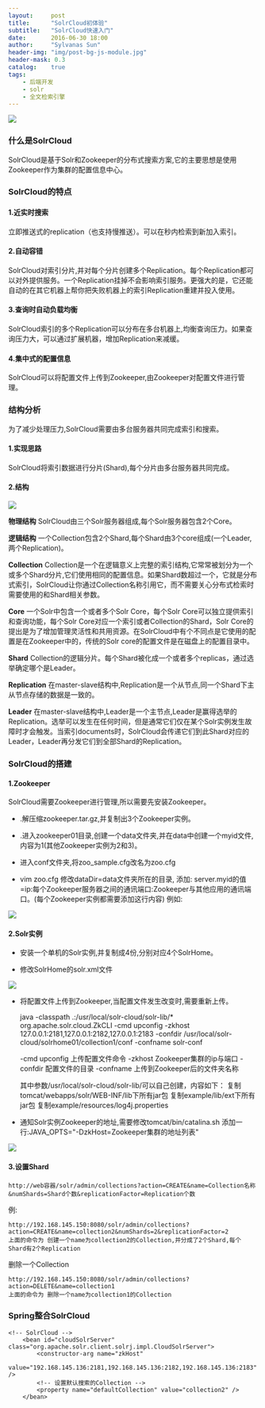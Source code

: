 ```yaml
---
layout:     post
title:      "SolrCloud初体验"
subtitle:   "SolrCloud快速入门"
date:       2016-06-30 18:00
author:     "Sylvanas Sun"
header-img: "img/post-bg-js-module.jpg"
header-mask: 0.3
catalog:    true
tags:
    - 后端开发
    - solr
    - 全文检索引擎
---
```




![](http://ww4.sinaimg.cn/mw690/63503acbjw1f67ocs5srhj207g05m3yl.jpg)

### 什么是SolrCloud

SolrCloud是基于Solr和Zookeeper的分布式搜索方案,它的主要思想是使用Zookeeper作为集群的配置信息中心。

### SolrCloud的特点

#### 1.近实时搜索

立即推送式的replication（也支持慢推送）。可以在秒内检索到新加入索引。

#### 2.自动容错

SolrCloud对索引分片,并对每个分片创建多个Replication。每个Replication都可以对外提供服务。一个Replication挂掉不会影响索引服务。更强大的是，它还能自动的在其它机器上帮你把失败机器上的索引Replication重建并投入使用。

#### 3.查询时自动负载均衡

SolrCloud索引的多个Replication可以分布在多台机器上,均衡查询压力。如果查询压力大，可以通过扩展机器，增加Replication来减缓。

#### 4.集中式的配置信息

SolrCloud可以将配置文件上传到Zookeeper,由Zookeeper对配置文件进行管理。

### 结构分析

为了减少处理压力,SolrCloud需要由多台服务器共同完成索引和搜索。

#### 1.实现思路

SolrCloud将索引数据进行分片(Shard),每个分片由多台服务器共同完成。

#### 2.结构

![](http://ww4.sinaimg.cn/mw690/63503acbjw1f67oct3xegj20rx0qfdht.jpg)

**物理结构**
SolrCloud由三个Solr服务器组成,每个Solr服务器包含2个Core。

**逻辑结构**
一个Collection包含2个Shard,每个Shard由3个core组成(一个Leader,两个Replication)。

**Collection**
Collection是一个在逻辑意义上完整的索引结构,它常常被划分为一个或多个Shard分片,它们使用相同的配置信息。如果Shard数超过一个，它就是分布式索引，SolrCloud让你通过Collection名称引用它，而不需要关心分布式检索时需要使用的和Shard相关参数。

**Core**
一个Solr中包含一个或者多个Solr Core，每个Solr Core可以独立提供索引和查询功能，每个Solr Core对应一个索引或者Collection的Shard，Solr Core的提出是为了增加管理灵活性和共用资源。在SolrCloud中有个不同点是它使用的配置是在Zookeeper中的，传统的Solr core的配置文件是在磁盘上的配置目录中。

**Shard**
Collection的逻辑分片。每个Shard被化成一个或者多个replicas，通过选举确定哪个是Leader。

**Replication**
在master-slave结构中,Replication是一个从节点,同一个Shard下主从节点存储的数据是一致的。

**Leader**
在master-slave结构中,Leader是一个主节点,Leader是赢得选举的Replication。选举可以发生在任何时间，但是通常它们仅在某个Solr实例发生故障时才会触发。当索引documents时，SolrCloud会传递它们到此Shard对应的Leader，Leader再分发它们到全部Shard的Replication。

### SolrCloud的搭建

#### 1.Zookeeper
SolrCloud需要Zookeeper进行管理,所以需要先安装Zookeeper。

- .解压缩zookeeper.tar.gz,并复制出3个Zookeeper实例。

- .进入zookeeper01目录,创建一个data文件夹,并在data中创建一个myid文件,内容为1(其他Zookeeper实例为2和3)。

- 进入conf文件夹,将zoo_sample.cfg改名为zoo.cfg

- vim zoo.cfg 修改dataDir=data文件夹所在的目录,
 添加:
 server.myid的值=ip:每个Zookeeper服务器之间的通讯端口:Zookeeper与其他应用的通讯端口。(每个Zookeeper实例都需要添加这行内容)
 例如:
 
 ![](http://ww2.sinaimg.cn/mw690/63503acbjw1f67ocpgc1zj20d80cwdjc.jpg)

#### 2.Solr实例

 - 安装一个单机的Solr实例,并复制成4份,分别对应4个SolrHome。

 - 修改SolrHome的solr.xml文件
 
 ![](http://ww3.sinaimg.cn/mw690/63503acbjw1f67ocqpcfqj20he097acw.jpg)

 - 将配置文件上传到Zookeeper,当配置文件发生改变时,需要重新上传。
 

 
	 java -classpath .:/usr/local/solr-cloud/solr-lib/* org.apache.solr.cloud.ZkCLI -cmd upconfig -zkhost 127.0.0.1:2181,127.0.0.1:2182,127.0.0.1:2183 -confdir /usr/local/solr-cloud/solrhome01/collection1/conf  -confname solr-conf
	
	-cmd upconfig 上传配置文件命令
	-zkhost Zookeeper集群的ip与端口
	-confdir 配置文件的目录
	-confname 上传到Zookeeper后的文件夹名称
	
	其中参数/usr/local/solr-cloud/solr-lib/可以自己创建，内容如下：
	        复制tomcat/webapps/solr/WEB-INF/lib下所有jar包
	        复制example/lib/ext下所有jar包
	        复制example/resources/log4j.properties

 
 
 - 通知Solr实例Zookeeper的地址,需要修改tomcat/bin/catalina.sh
 添加一行:JAVA_OPTS="-DzkHost=Zookeeper集群的地址列表"
 
 ![](http://ww3.sinaimg.cn/mw690/63503acbjw1f67ocr82b3j20ig04ptas.jpg)

#### 3.设置Shard

```
http://web容器/solr/admin/collections?action=CREATE&name=Collection名称&numShards=Shard个数&replicationFactor=Replication个数
```

例:

```
http://192.168.145.150:8080/solr/admin/collections?action=CREATE&name=collection2&numShards=2&replicationFactor=2
上面的命令为 创建一个name为collection2的Collection,并分成了2个Shard,每个Shard有2个Replication
```

删除一个Collection

```
http://192.168.145.150:8080/solr/admin/collections?action=DELETE&name=collection1
上面的命令为 删除一个name为collection1的Collection
```

### Spring整合SolrCloud

```
<!-- SolrCloud -->
	<bean id="cloudSolrServer" class="org.apache.solr.client.solrj.impl.CloudSolrServer">
		<constructor-arg name="zkHost"
			value="192.168.145.136:2181,192.168.145.136:2182,192.168.145.136:2183" />
		<!-- 设置默认搜索的Collection -->
		<property name="defaultCollection" value="collection2" />
	</bean>
```
